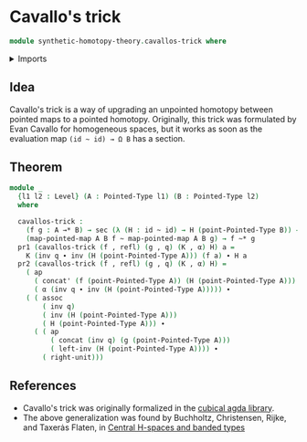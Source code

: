 # Cavallo's trick

```agda
module synthetic-homotopy-theory.cavallos-trick where
```

<details><summary>Imports</summary>

```agda
open import foundation.dependent-pair-types
open import foundation.functions
open import foundation.homotopies
open import foundation.identity-types
open import foundation.sections
open import foundation.universe-levels

open import structured-types.pointed-homotopies
open import structured-types.pointed-maps
open import structured-types.pointed-types
```

</details>

## Idea

Cavallo's trick is a way of upgrading an unpointed homotopy between pointed maps
to a pointed homotopy. Originally, this trick was formulated by Evan Cavallo for
homogeneous spaces, but it works as soon as the evaluation map `(id ~ id) → Ω B`
has a section.

## Theorem

```agda
module _
  {l1 l2 : Level} (A : Pointed-Type l1) (B : Pointed-Type l2)
  where

  cavallos-trick :
    (f g : A →* B) → sec (λ (H : id ~ id) → H (point-Pointed-Type B)) →
    (map-pointed-map A B f ~ map-pointed-map A B g) → f ~* g
  pr1 (cavallos-trick (f , refl) (g , q) (K , α) H) a =
    K (inv q ∙ inv (H (point-Pointed-Type A))) (f a) ∙ H a
  pr2 (cavallos-trick (f , refl) (g , q) (K , α) H) =
    ( ap
      ( concat' (f (point-Pointed-Type A)) (H (point-Pointed-Type A)))
      ( α (inv q ∙ inv (H (point-Pointed-Type A))))) ∙
    ( ( assoc
        ( inv q)
        ( inv (H (point-Pointed-Type A)))
        ( H (point-Pointed-Type A))) ∙
      ( ( ap
          ( concat (inv q) (g (point-Pointed-Type A)))
          ( left-inv (H (point-Pointed-Type A)))) ∙
        ( right-unit)))
```

## References

- Cavallo's trick was originally formalized in the
  [cubical agda library](https://agda.github.io/cubical/Cubical.Foundations.Pointed.Homogeneous.html).
- The above generalization was found by Buchholtz, Christensen, Rijke, and
  Taxerȧs Flaten, in
  [Central H-spaces and banded types](https://arxiv.org/abs/2301.02636)
